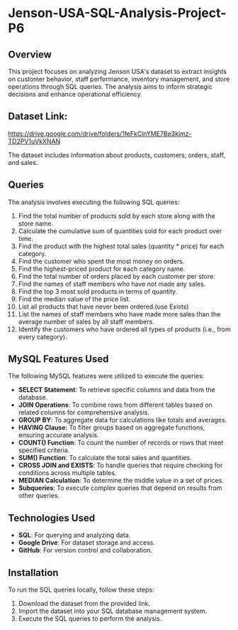 # Jenson-USA-SQL-Analysis-Project-P6

## Overview

This project focuses on analyzing Jenson USA's dataset to extract insights on customer behavior, staff performance, inventory management, and store operations through SQL queries. The analysis aims to inform strategic decisions and enhance operational efficiency.

## Dataset Link: 
https://drive.google.com/drive/folders/1feFkClnYME7Be3kjmz-TD2PV1uVkXNAN



The dataset includes information about products, customers, orders, staff, and sales.

## Queries

The analysis involves executing the following SQL queries:

1. Find the total number of products sold by each store along with the store name.
2. Calculate the cumulative sum of quantities sold for each product over time.
3. Find the product with the highest total sales (quantity * price) for each category.
4. Find the customer who spent the most money on orders.
5. Find the highest-priced product for each category name.
6. Find the total number of orders placed by each customer per store.
7. Find the names of staff members who have not made any sales.
8. Find the top 3 most sold products in terms of quantity.
9. Find the median value of the price list. 
10. List all products that have never been ordered.(use Exists)
11. List the names of staff members who have made more sales than the average number of sales by all staff members.
12. Identify the customers who have ordered all types of products (i.e., from every category).


## MySQL Features Used

The following MySQL features were utilized to execute the queries:

- **SELECT Statement**: To retrieve specific columns and data from the database.
- **JOIN Operations**: To combine rows from different tables based on related columns for comprehensive analysis.
- **GROUP BY**: To aggregate data for calculations like totals and averages.
- **HAVING Clause**: To filter groups based on aggregate functions, ensuring accurate analysis.
- **COUNT() Function**: To count the number of records or rows that meet specified criteria.
- **SUM() Function**: To calculate the total sales and quantities.
- **CROSS JOIN and EXISTS**: To handle queries that require checking for conditions across multiple tables.
- **MEDIAN Calculation**: To determine the middle value in a set of prices.
- **Subqueries**: To execute complex queries that depend on results from other queries.

## Technologies Used

- **SQL**: For querying and analyzing data.
- **Google Drive**: For dataset storage and access.
- **GitHub**: For version control and collaboration.

## Installation

To run the SQL queries locally, follow these steps:

1. Download the dataset from the provided link.
2. Import the dataset into your SQL database management system.
3. Execute the SQL queries to perform the analysis.

